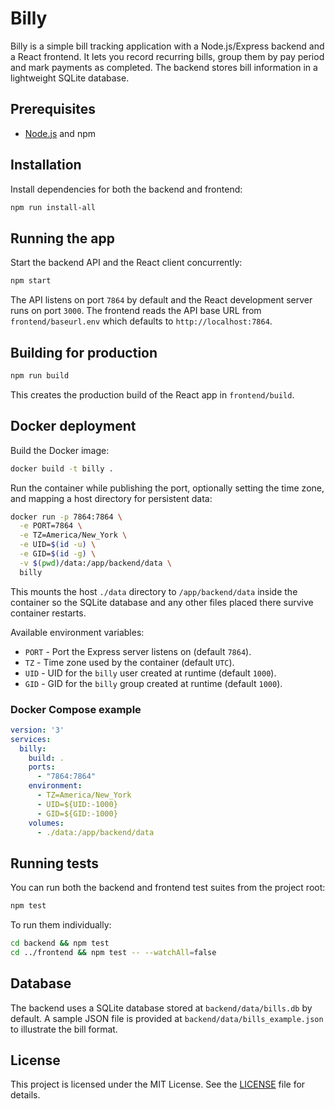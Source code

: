 # Billy

Billy is a simple bill tracking application with a Node.js/Express backend and a React frontend. It lets you record recurring bills, group them by pay period and mark payments as completed. The backend stores bill information in a lightweight SQLite database.

## Prerequisites

- [Node.js](https://nodejs.org/) and npm

## Installation

Install dependencies for both the backend and frontend:

```bash
npm run install-all
```

## Running the app

Start the backend API and the React client concurrently:

```bash
npm start
```

The API listens on port `7864` by default and the React development server runs on port `3000`. The frontend reads the API base URL from `frontend/baseurl.env` which defaults to `http://localhost:7864`.

## Building for production

```bash
npm run build
```

This creates the production build of the React app in `frontend/build`.

## Docker deployment

Build the Docker image:

```bash
docker build -t billy .
```

Run the container while publishing the port, optionally setting the time zone,
and mapping a host directory for persistent data:

```bash
docker run -p 7864:7864 \
  -e PORT=7864 \
  -e TZ=America/New_York \
  -e UID=$(id -u) \
  -e GID=$(id -g) \
  -v $(pwd)/data:/app/backend/data \
  billy
```

This mounts the host `./data` directory to `/app/backend/data` inside the
container so the SQLite database and any other files placed there survive
container restarts.

Available environment variables:

- `PORT` - Port the Express server listens on (default `7864`).
- `TZ` - Time zone used by the container (default `UTC`).
- `UID` - UID for the `billy` user created at runtime (default `1000`).
- `GID` - GID for the `billy` group created at runtime (default `1000`).

### Docker Compose example

```yaml
version: '3'
services:
  billy:
    build: .
    ports:
      - "7864:7864"
    environment:
      - TZ=America/New_York
      - UID=${UID:-1000}
      - GID=${GID:-1000}
    volumes:
      - ./data:/app/backend/data
```

## Running tests

You can run both the backend and frontend test suites from the project root:

```bash
npm test
```

To run them individually:

```bash
cd backend && npm test
cd ../frontend && npm test -- --watchAll=false
```

## Database

The backend uses a SQLite database stored at `backend/data/bills.db` by default. A sample JSON file is provided at `backend/data/bills_example.json` to illustrate the bill format.

## License

This project is licensed under the MIT License. See the [LICENSE](LICENSE) file for details.

